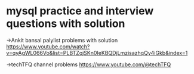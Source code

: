 # mysql practice and interview questions with solution 

->Ankit bansal palylist problems with solution 
  https://www.youtube.com/watch?v=qyAgWL066Vo&list=PLBTZqjSKn0IeKBQDjLmzisazhqQy4iGkb&index=1
  
->techTFQ channel problems 
  https://www.youtube.com/@techTFQ
